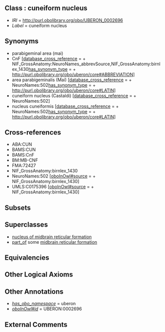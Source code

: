 
## Class : cuneiform nucleus

 * *IRI* = http://purl.obolibrary.org/obo/UBERON_0002696
 * *Label* = cuneiform nucleus

## Synonyms

 * parabigeminal area (mai)
 * CnF [[database_cross_reference](../../ef/oboInOwl#hasDbXref.md) =  + NIF_GrossAnatomy:NeuroNames_abbrevSource,NIF_GrossAnatomy:birnlex_1430[has_synonym_type](../../pe/oboInOwl#hasSynonymType.md) =  + http://purl.obolibrary.org/obo/uberon/core#ABBREVIATION]
 * area parabigeminalis (Mai) [[database_cross_reference](../../ef/oboInOwl#hasDbXref.md) =  + NeuroNames:502[has_synonym_type](../../pe/oboInOwl#hasSynonymType.md) =  + http://purl.obolibrary.org/obo/uberon/core#LATIN]
 * cuneiform nucleus (Castaldi) [[database_cross_reference](../../ef/oboInOwl#hasDbXref.md) =  + NeuroNames:502]
 * nucleus cuneiformis [[database_cross_reference](../../ef/oboInOwl#hasDbXref.md) =  + NeuroNames:502[has_synonym_type](../../pe/oboInOwl#hasSynonymType.md) =  + http://purl.obolibrary.org/obo/uberon/core#LATIN]

## Cross-references

 * ABA:CUN
 * BAMS:CUN
 * BAMS:CnF
 * BM:MB-CNF
 * FMA:72427
 * NIF_GrossAnatomy:birnlex_1430
 * NeuroNames:502 [[oboInOwl#source](../../ce/oboInOwl#source.md) =  + NIF_GrossAnatomy:birnlex_1430]
 * UMLS:C0175396 [[oboInOwl#source](../../ce/oboInOwl#source.md) =  + NIF_GrossAnatomy:birnlex_1430]

## Subsets


## Superclasses

 * [nucleus of midbrain reticular formation](../../UBERON/15/UBERON_0007415.md)
 * [part_of](../../BFO/50/BFO_0000050.md) some [midbrain reticular formation](../../UBERON/39/UBERON_0002639.md)

## Equivalencies


## Other Logical Axioms


## Other Annotations

 * *[has_obo_namespace](../../ce/oboInOwl#hasOBONamespace.md)* = uberon
 * *[oboInOwl#id](../../id/oboInOwl#id.md)* = UBERON:0002696

## External Comments


